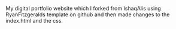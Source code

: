 My digital portfolio website which I forked from IshaqAlis using RyanFitzgeralds template on github and then made changes to the index.html and the css.
